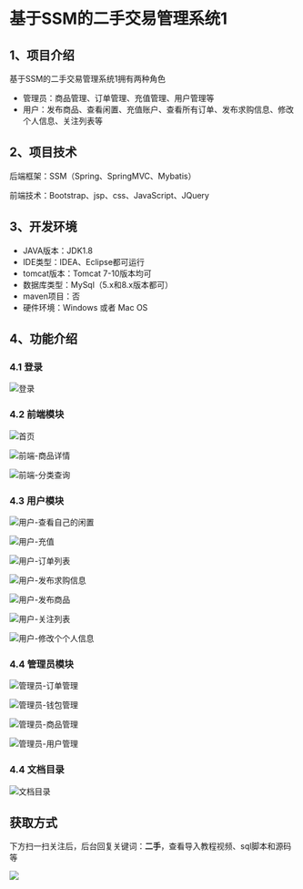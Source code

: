 # 基于SSM的二手交易管理系统1

## 1、项目介绍

基于SSM的二手交易管理系统1拥有两种角色

- 管理员：商品管理、订单管理、充值管理、用户管理等
- 用户：发布商品、查看闲置、充值账户、查看所有订单、发布求购信息、修改个人信息、关注列表等


## 2、项目技术

后端框架：SSM（Spring、SpringMVC、Mybatis）

前端技术：Bootstrap、jsp、css、JavaScript、JQuery

## 3、开发环境

- JAVA版本：JDK1.8
- IDE类型：IDEA、Eclipse都可运行
- tomcat版本：Tomcat 7-10版本均可
- 数据库类型：MySql（5.x和8.x版本都可） 
- maven项目：否
- 硬件环境：Windows 或者 Mac OS


## 4、功能介绍

### 4.1 登录

![登录](https://www.codeshop.fun/Typora-Images/202208041540284.jpg)

### 4.2 前端模块

![首页](https://www.codeshop.fun/Typora-Images/202208041540057.jpg)

![前端-商品详情](https://www.codeshop.fun/Typora-Images/202208041540560.jpg)

![前端-分类查询](https://www.codeshop.fun/Typora-Images/202208041540873.jpg)

### 4.3 用户模块

![用户-查看自己的闲置](https://www.codeshop.fun/Typora-Images/202208041540622.jpg)

![用户-充值](https://www.codeshop.fun/Typora-Images/202208041541542.jpg)

![用户-订单列表](https://www.codeshop.fun/Typora-Images/202208041541282.jpg)

![用户-发布求购信息](https://www.codeshop.fun/Typora-Images/202208041541310.jpg)

![用户-发布商品](https://www.codeshop.fun/Typora-Images/202208041541897.jpg)

![用户-关注列表](https://www.codeshop.fun/Typora-Images/202208041541201.jpg)

![用户-修改个个人信息](https://www.codeshop.fun/Typora-Images/202208041541584.jpg)

### 4.4 管理员模块

![管理员-订单管理](https://www.codeshop.fun/Typora-Images/202208041541807.jpg)

![管理员-钱包管理](https://www.codeshop.fun/Typora-Images/202208041541853.jpg)

![管理员-商品管理](https://www.codeshop.fun/Typora-Images/202208041541498.jpg)

![管理员-用户管理](https://www.codeshop.fun/Typora-Images/202208041541300.jpg)

### 4.4 文档目录

![文档目录](https://www.codeshop.fun/Typora-Images/202212272029489.jpg)

## 获取方式

下方扫一扫关注后，后台回复关键词：**二手**，查看导入教程视频、sql脚本和源码等

 ![](https://www.codeshop.fun/Typora-Images/202205281253739.png)
